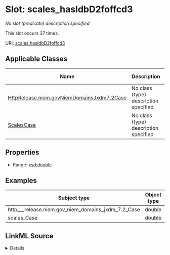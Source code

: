 

# Slot: scales_hasIdbD2foffcd3


_No slot (predicate) description specified_






This slot occurs 37 times.


URI: [scales:hasIdbD2foffcd3](http://schemas.scales-okn.org/rdf/scales#hasIdbD2foffcd3)



<!-- no inheritance hierarchy -->





## Applicable Classes

| Name | Description | Modifies Slot |
| --- | --- | --- |
| [HttpRelease.niem.govNiemDomainsJxdm7.2Case](../classes/HttpRelease.niem.govNiemDomainsJxdm7.2Case.md) | No class (type) description specified |  yes  |
| [ScalesCase](../classes/ScalesCase.md) | No class (type) description specified |  yes  |







## Properties

* Range: [xsd:double](http://www.w3.org/2001/XMLSchema#double)






## Examples

| Subject type | Object type | Example subject | Example object | Occurrences |
| --- | --- | --- | --- | --- |
| http___release.niem.gov_niem_domains_jxdm_7.2_Case | double | scales:/CaseCriminal | -8.0 | 37 |
| scales_Case | double | scales:/CaseCriminal | -8.0 | 37 |




## LinkML Source

<details>

```yaml
name: scales_hasIdbD2foffcd3
annotations:
  count:
    tag: count
    value: 37
description: No slot (predicate) description specified
examples:
- object:
    example_object: '-8.0'
    example_object_type: double
    example_predicate: scales:hasIdbD2foffcd3
    example_subject: scales:/CaseCriminal
    example_subject_type: http___release.niem.gov_niem_domains_jxdm_7.2_Case
- object:
    example_object: '-8.0'
    example_object_type: double
    example_predicate: scales:hasIdbD2foffcd3
    example_subject: scales:/CaseCriminal
    example_subject_type: scales_Case
from_schema: scales-kg
rank: 1000
slot_uri: scales:hasIdbD2foffcd3
alias: scales_hasIdbD2foffcd3
domain_of:
- http___release.niem.gov_niem_domains_jxdm_7.2_Case
- scales_Case
range: double

```
</details>